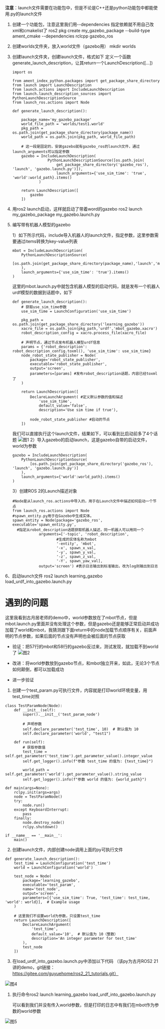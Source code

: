 **注意**：launch文件需要在功能包中，但是不论是C++还是python功能包中都能使用.py的launch文件
1. 创建一个功能包，注意这里我们用--dependencies 指定依赖就不用自己改xml和cmakelist了
ros2 pkg create my_gazebo_package --build-type ament_cmake --dependencies rclcpp gazebo_ros
2. 创建worlds文件夹，放入world文件（gazebo用）
mkdir worlds
3. 创建launch文件夹，创建launch文件，格式如下
定义一个函数generate_launch_description，让其return一个LaunchDescription([...])
    ```
    import os

    from ament_index_python.packages import get_package_share_directory
    from launch import LaunchDescription
    from launch.actions import IncludeLaunchDescription
    from launch.launch_description_sources import PythonLaunchDescriptionSource
    from launch_ros.actions import Node

    def generate_launch_description():

        package_name='my_gazebo_package'
        world_file_path = 'worlds/test1.world'
        pkg_path = os.path.join(get_package_share_directory(package_name))
        world_path = os.path.join(pkg_path, world_file_path)

        # 这一段是固定的，安装gazebo就有gazebo_ros的launch文件，通过launch_arguments可以指定参数
        gazebo = IncludeLaunchDescription(
                    PythonLaunchDescriptionSource([os.path.join(
                        get_package_share_directory('gazebo_ros'), 'launch', 'gazebo.launch.py')]),
                        launch_arguments={'use_sim_time': 'true', 'world':world_path}.items()
                )

        return LaunchDescription([
            gazebo
        ])
    ```
4. 用ros2 launch启动，这样就启动了带着word的gazebo
ros2 launch my_gazebo_package my_gazebo.launch.py
5. 编写带有机器人模型的gazebo

    1）如下所示代码，include导入机器人的launch文件，指定参数，这里参数需要通过items转换为key-value列表
    ```
    mbot = IncludeLaunchDescription(
        PythonLaunchDescriptionSource(
            [os.path.join(get_package_share_directory(package_name),'launch','mbot.launch.py')]
        ),
        launch_arguments={'use_sim_time': 'true'}.items()
    )
    ```
    这里的mbot.launch.py中就包含机器人模型的启动代码，就是发布一个机器人urdf模型的数据到话题中，如下
    ```
    def generate_launch_description():
        # 获取use_sim_time参数
        use_sim_time = LaunchConfiguration('use_sim_time')

        pkg_path = os.path.join(get_package_share_directory('learning_gazebo'))
        xacro_file = os.path.join(pkg_path,'urdf','mbot_gazebo.xacro')
        robot_description_config = xacro.process_file(xacro_file)
        
        # 声明节点，通过节点发布机器人模型urdf信息
        params = {'robot_description': robot_description_config.toxml(), 'use_sim_time': use_sim_time}
        node_robot_state_publisher = Node(
            package='robot_state_publisher',
            executable='robot_state_publisher',
            output='screen',
            parameters=[params] #发布robot_description话题，内容已经toxml了
        )

        return LaunchDescription([
            DeclareLaunchArgument( #定义默认参数的值和描述
                'use_sim_time',
                default_value='false',
                description='Use sim time if true'),

            node_robot_state_publisher #启动的节点
        ])
    ```
    我们可以直接执行这个launch文件，结果如下，可以看到比启动前多了4个话题
    ![图1](images/mbot_topic_list.png)
    2）导入gazebo的启动launch，这是gazebo自带的启动文件，world为参数
    ```
    gazebo = IncludeLaunchDescription(
        PythonLaunchDescriptionSource(
            [os.path.join(get_package_share_directory('gazebo_ros'), 'launch', 'gazebo.launch.py')]
        ),
        launch_arguments={'world':world_path}.items()
    )
    ```
    3）创建ROS 2的Launch描述对象
    ```
    #Node是从launch_ros.actions中导入的，用于在Launch文件中描述如何启动一个节点
    from launch_ros.actions import Node 
    #spawn_entity.py用于在Gazebo中生成实体。
    spawn_entity = Node(package='gazebo_ros', executable='spawn_entity.py', 
      #指定从robot_description话题获取机器人描述，同一机器人可以用同一个
                arguments=['-topic', 'robot_description',
                        #生成的实体名称为mbot
                        '-entity', 'mbot',
                        '-x', spawn_x_val,
                        '-y', spawn_y_val,
                        '-z', spawn_z_val,
                        '-Y', spawn_yaw_val],
                output='screen') #表示日志输出到标准输出，改为log则输出到日志
    ```
6、启动launch文件
ros2 launch learning_gazebo load_urdf_into_gazebo.launch.py

# 遇到的问题

这里我看到古月居老师的demo中，world参数放在了mbot节点，但是mbot.launch.py里面并没有处理这个参数，但是gazebo还是能够正常启动并成功加载了world和mbot，我猜测跟下面return中的node加载节点顺序有关，前面声明的节点参数，如果后面的节点没有声明也会被后面的节点获取

- 验证：把57行的mbot和58行的gazebo反过来，测试发现，就加载不到world了
![图2](images/launch_mot_ret.png)

- 改进：将world参数放到gazebo节点，和mbot独立开来，如此，无论3个节点如何颠倒，都可以加载成功

- 进一步验证
1. 创建一个test_param.py可执行文件，内容就是打印world环境变量，用test_time对照
```
class TestParamNode(Node):
    def __init__(self):
        super().__init__('test_param_node')

        # 声明参数
        self.declare_parameter('test_time', 10)  # 默认值为 10
        self.declare_parameter('world', "test1")

    def run(self):
        # 获取参数值
        test_time = self.get_parameter('test_time').get_parameter_value().integer_value
        self.get_logger().info(f"参数 test_time 的值为: {test_time}")

        world_path = self.get_parameter('world').get_parameter_value().string_value
        self.get_logger().info(f"参数 world 的值为: {world_path}")

def main(args=None):
    rclpy.init(args=args)
    node = TestParamNode()
    try:
        node.run()
    except KeyboardInterrupt:
        pass
    finally:
        node.destroy_node()
        rclpy.shutdown()

if __name__ == '__main__':
    main()
```
2. 创建launch文件，内部创建node调用上面的py可执行文件
```
def generate_launch_description():
    test_time = LaunchConfiguration('test_time')
    world = LaunchConfiguration('world')

    test_node = Node(
        package='learning_gazebo',
        executable='test_param',
        name='test_node',
        output='screen',
        parameters=[{'use_sim_time': True, 'test_time': test_time, 'world': world}],  # Example usage
    )

    # 这里我们不设置world为参数，只设置test_time
    return LaunchDescription([
        DeclareLaunchArgument(
            'test_time',
            default_value='10',  # 默认值为 10（整数）
            description='An integer parameter for test_time'
        ),
        test_node
    ])
```
3. 在load_urdf_into_gazebo.launch.py中添加以下代码
   （该py为古月ROS2 21讲的demo，git链接：https://gitee.com/guyuehome/ros2_21_tutorials.git）
   
![图4](images/launch_import.png)
1. 执行命令ros2 launch learning_gazebo load_urdf_into_gazebo.launch.py 
   
   可以看到我们并没有传入world参数，但是打印的日志中有我们在mbot作为参数的world参数

![图5](images/launch_test_ret.png)